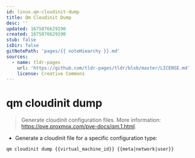 ```yaml
---
id: linux.qm-cloudinit-dump
title: Qm Cloudinit Dump
desc: ''
updated: 1675876629190
created: 1675876629190
stub: false
isDir: false
gitNotePath: 'pages/{{ noteHiearchy }}.md'
sources:
  - name: tldr-pages
    url: 'https://github.com/tldr-pages/tldr/blob/master/LICENSE.md'
    license: Creative Commons
---
```

# qm cloudinit dump

> Generate cloudinit configuration files.
> More information: <https://pve.proxmox.com/pve-docs/qm.1.html>.

- Generate a cloudinit file for a specific configuration type:

`qm cloudinit dump {{virtual_machine_id}} {{meta|network|user}}`

